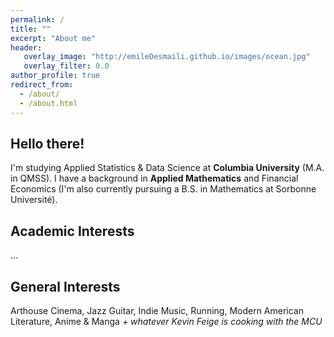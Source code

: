 ```yaml
---
permalink: /
title: ""
excerpt: "About me"
header:
   overlay_image: "http://emileDesmaili.github.io/images/ocean.jpg"
   overlay_filter: 0.0
author_profile: true
redirect_from: 
  - /about/
  - /about.html 
---
```


**Hello there!**
---

I'm studying Applied Statistics & Data Science at **Columbia University** (M.A. in QMSS). I have a background in **Applied Mathematics** and Financial Economics (I'm also currently pursuing a B.S. in Mathematics at Sorbonne Université).



**Academic Interests**
---
...



**General Interests**
---

Arthouse Cinema, Jazz Guitar, Indie Music, Running, Modern American Literature, Anime & Manga _+ whatever Kevin Feige is cooking with the MCU_



